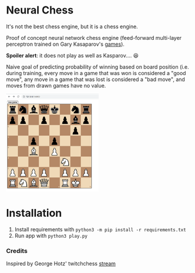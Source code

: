 # Neural Chess

It's not the best chess engine, but it is a chess engine.

Proof of concept neural network chess engine (feed-forward multi-layer perceptron trained on Gary Kasaparov's [games](https://www.pgnmentor.com/)). 

**Spoiler alert**: it does not play as well as Kasparov.... :laughing:

Naive goal of predicting probability of winning based on board position (i.e. during training, every move in a game that was won is considered a "good move", any move in a game that was lost is considered a "bad move", and moves from drawn games have no value.

<img src="docs/preview.png" width="50%">

# Installation
1. Install requirements with ```python3 -m pip install -r requirements.txt```
2. Run app with ```python3 play.py```

### Credits
Inspired by George Hotz' twitchchess [stream](https://www.youtube.com/watch?v=RFaFmkCEGEs)
